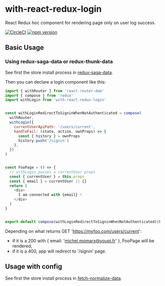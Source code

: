 # with-react-redux-login

React Redux hoc component for rendering page only on user log success.

[![CircleCI](https://circleci.com/gh/betagouv/with-react-redux-login/tree/master.svg?style=svg)](https://circleci.com/gh/betagouv/with-react-redux-login/tree/master)
[![npm version](https://img.shields.io/npm/v/with-react-redux-login.svg?style=flat-square)](https://npmjs.org/package/with-react-redux-login)

## Basic Usage

### Using redux-saga-data or redux-thunk-data

See first the store install process in [redux-saga-data](https://github.com/betagouv/redux-saga-data).

Then you can declare a login component like this:

```javascript
import { withRouter } from 'react-router-dom'
import { compose } from 'redux'
import withLogin from 'with-react-redux-login'


const withLoginRedirectToSigninWhenNotAuthenticated = compose(
  withRouter,
  withLogin({
    currentUserApiPath: '/users/current',
    handleFail: (state, action, ownProps) => {
      const { history } = ownProps
      history.push('/signin')
    },
  })
)


const FooPage = () => {
  // withLogin passes a currentUser props
  const { currentUser } = this.props
  const { email } = currentUser || {}
  return (
    <div>
      I am connected with {email} !
    </div>
  )
}


export default compose(withLoginRedirectToSigninWhenNotAuthenticated)(FooPage)
```

Depending on what returns GET 'https://myfoo.com/users/current':

  - if it is a 200 with { email: 'michel.momarx@youpi.fr' }, FooPage will be rendered,
  - if it is a 400, app will redirect to '/signin' page.

## Usage with config

See first the store install process in [fetch-normalize-data](https://github.com/betagouv/fetch-normalize-data).
